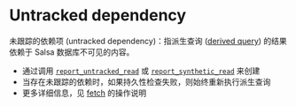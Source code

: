 <!-- master#68cb5e9 --->

# Untracked dependency

未跟踪的依赖项 (untracked dependency)：指派生查询 ([derived query]) 的结果依赖于 Salsa 数据库不可见的内容。
* 通过调用 [`report_untracked_read`] 或 [`report_synthetic_read`] 来创建
* 当存在未跟踪的依赖时，如果持久性检查失败，则始终重新执行派生查询
* 更多详细信息，见 [fetch] 的操作说明

[`report_untracked_read`]: https://docs.rs/salsa/0.16.1/salsa/struct.Runtime.html#method.report_untracked_read
[`report_synthetic_read`]: https://docs.rs/salsa/0.16.1/salsa/struct.Runtime.html#method.report_synthetic_read
[derived query]: ./derived_query.md
[derived queries]: ./derived_query.md
[fetch]: ../fetch.md#derived-queries
